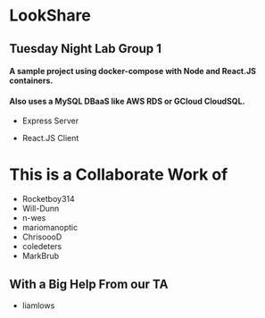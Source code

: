 # LookShare
## Tuesday Night Lab Group 1
#### A sample project using docker-compose with Node and React.JS containers.
#### Also uses a MySQL DBaaS like AWS RDS or GCloud CloudSQL.
- Express Server

- React.JS Client

# This is a Collaborate Work of
- Rocketboy314
- Will-Dunn
- n-wes
- mariomanoptic
- ChrisoooD
- coledeters
- MarkBrub

## With a Big Help From our TA 
- liamlows

